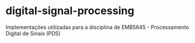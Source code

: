 # digital-signal-processing
Implementações utilizadas para a disciplina de EMB5645 - Processamento Digital de Sinais (PDS)
